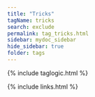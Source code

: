 ```yaml
---
title: "Tricks"
tagName: tricks
search: exclude
permalink: tag_tricks.html
sidebar: mydoc_sidebar
hide_sidebar: true
folder: tags
---
```


{% include taglogic.html %}

{% include links.html %}
